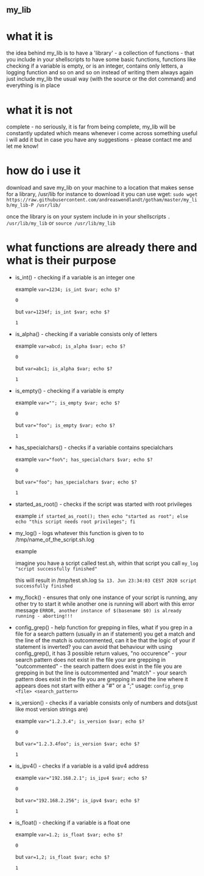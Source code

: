 ## my_lib
# what it is

the idea behind my_lib is to have a 'library' - a collection of functions - that you include in your shellscripts to have
some basic functions, functions like checking if a variable is empty, or is an integer, contains only letters, 
a logging function and so on and so on
instead of writing them always again just include my_lib the usual way (with the source or the dot command) and everything
is in place

# what it is not
complete - no seriously, it is far from being complete, my_lib will be constantly updated which means whenever i come across
something useful i will add it but in case you have any suggestions - please contact me and let me know!

# how do i use it
download and save my_lib on your machine to a location that makes sense for a library, /usr/lib for instance
to download it you can use wget:
`sudo wget https://raw.githubusercontent.com/andreaswendlandt/gotham/master/my_lib/my_lib-P /usr/lib/`

once the library is on your system include in in your shellscripts
`. /usr/lib/my_lib`
or
`source /usr/lib/my_lib`


# what functions are already there and what is their purpose
* is_int() - checking if a variable is an integer one

  example `var=1234; is_int $var; echo $?`
   
  `0`

  but `var=1234f; is_int $var; echo $?`

  `1`

* is_alpha() - checking if a variable consists only of letters
 
  example `var=abcd; is_alpha $var; echo $?`
  
  `0`
  
  but `var=abc1; is_alpha $var; echo $?`
   
  `1`

* is_empty() - checking if a variable is empty
  
  example `var=""; is_empty $var; echo $?`
  
  `0`
 
   
   but `var="foo"; is_empty $var; echo $?`
  
   `1`
   
* has_specialchars() - checks if a variable contains specialchars
  
  example `var="foo%"; has_specialchars $var; echo $?`
  
  `0`

   but `var="foo"; has_specialchars $var; echo $?`

  `1`
  
* started_as_root() - checks if the script was started with root privileges
   
  example `if started_as_root(); then echo "started as root"; else echo "this script needs root privileges"; fi`

* my_log() - logs whatever this function is given to to /tmp/name_of_the_script.sh.log
  
  example 
  
   imagine you have a script called test.sh, within that script you call `my_log "script successfully finished"`
  
   this will result in /tmp/test.sh.log `Sa 13. Jun 23:34:03 CEST 2020 script successfully finished`
   
* my_flock() - ensures that only one instance of your script is running, any other try to start it while another one
  is running will abort with this error message `ERROR, another instance of $(basename $0) is already running - aborting!!!`
 
* config_grep() - help function for grepping in files, what if you grep in a file for a search pattern (usually in an 
  if statement) you get a match and the line of the match is outcommented, can it be that the logic of your if statement is     inverted? you can avoid that behaviour with using config_grep(), it has 3 possible return values, "no occurence" - your       search pattern does not exist in the file your are grepping in "outcommented" - the search pattern does exist in the file     you are grepping in but the line is outcommented and "match" - your search pattern does exist in the file you are grepping   in and the line where it appears does not start with either a "#" or a ";" usage: `config_grep <file> <search_pattern>`
  
* is_version() - checks if a variable consists only of numbers and dots(just like most version strings are)

  example `var="1.2.3.4"; is_version $var; echo $?`

  `0`
  
  but `var="1.2.3.4foo"; is_version $var; echo $?`
  
  `1`

* is_ipv4() - checks if a variable is a valid ipv4 address

  example `var="192.168.2.1"; is_ipv4 $var; echo $?`
  
  `0`
  
  but `var="192.168.2.256"; is_ipv4 $var; echo $?`
  
  `1`

* is_float() - checking if a variable is a float one

  example `var=1.2; is_float $var; echo $?`

  `0`

  but `var=1,2; is_float $var; echo $?`

  `1`
